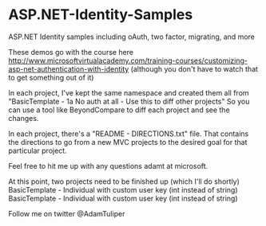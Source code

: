 # ASP.NET-Identity-Samples
ASP.NET Identity samples including oAuth, two factor, migrating, and more

These demos go with the course here
  http://www.microsoftvirtualacademy.com/training-courses/customizing-asp-net-authentication-with-identity
  (although you don't have to watch that to get something out of it)
  
In each project, I've kept the same namespace and created them all from "BasicTemplate - 1a No auth at all - Use this to diff other projects"
So you can use a tool like BeyondCompare to diff each project and see the changes.

In each project, there's a "README - DIRECTIONS.txt" file. That contains the directions to go from a new MVC projects to the desired goal for that particular project.

Feel free to hit me up with any questions adamt at microsoft.

At this point, two projects need to be finished up (which I'll do shortly)
  BasicTemplate - Individual with custom user key (int instead of string)
  BasicTemplate - Individual with custom user key (int instead of string)
  
Follow me on twitter @AdamTuliper
